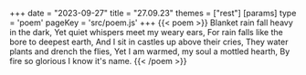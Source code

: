 +++
date = "2023-09-27"
title = "27.09.23"
themes = ["rest"]
[params]
  type = 'poem'
  pageKey = 'src/poem.js'
+++
{{< poem >}}
Blanket rain fall heavy in the dark,
Yet quiet whispers meet my weary ears,
For rain falls like the bore to deepest earth,
And I sit in castles up above their cries,
They water plants and drench the flies,
Yet I am warmed, my soul a mottled hearth,
By fire so glorious I know it's name.
{{< /poem >}}